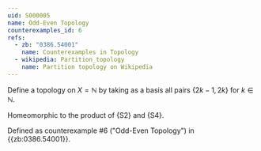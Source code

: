 ```yaml
---
uid: S000005
name: Odd-Even Topology
counterexamples_id: 6
refs:
  - zb: "0386.54001"
    name: Counterexamples in Topology
  - wikipedia: Partition_topology
    name: Partition topology on Wikipedia
---
```


Define a topology on $X = \mathbb{N}$ by taking as a basis all pairs $\{2k-1,2k\}$ for $k \in \mathbb{N}$.

Homeomorphic to the product of {S2} and {S4}.

Defined as counterexample #6 ("Odd-Even Topology")
in {{zb:0386.54001}}.

<!-- [[Proof of Topology]]
Let $X=\{\{2k-1, 2k\} | k \in \mathbb{N}\}$. Also, let $\tau = \{$Collection of all subsets, $B$, of $X\}$. Finally, let $\mathcal{B} = \{$collection of all $B\}$ Now, for any $k \in \mathbb{N}$, $\{2k-1, 2k\} \in X$. Since $B \subseteq X$, we know that for any $\{2k-1, 2k\}$ chosen, it is in an arbitrary $B$, that it is in at least one $B$. Without loss of generality, let $\{2k-1, 2k\}$ be in $B_1$ and $B_2$. Let $B_1 \cap B_2 = \{2k-1, 2k\}$. Again, without the loss of generality, let there be a $B_3$ such that $\{2k-1, 2k\} \in B_3$. This means that $B_3 \subset B_1 \cap B_2$, which is vacuously true. -->
